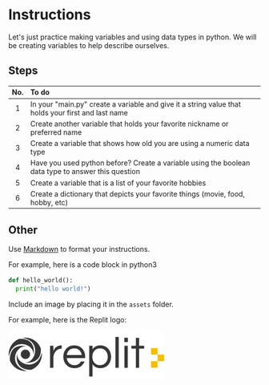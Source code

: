 # Instructions  

Let's just practice making variables and using data types in python. We will be creating variables to help describe ourselves.

## Steps
No.| To do
:-:|:-
1| In your "main.py" create a variable and give it a string value that holds your first and last name
2| Create another variable that holds your favorite nickname or preferred name
3| Create a variable that shows how old you are using a numeric data type
4| Have you used python before? Create a variable using the boolean data type to answer this question
5| Create a variable that is a list of your favorite hobbies
6| Create a dictionary that depicts your favorite things (movie, food, hobby, etc)


## Other
  Use [Markdown](https://gist.github.com/cuonggt/9b7d08a597b167299f0d) to format your instructions.

  For example, here is a code block in python3
```python
def hello_world():
  print("hello world!")
```


  Include an image by placing it in the `assets` folder.

  For example, here is the Replit logo:

  ![alt text](assets/logo.png)
  
  